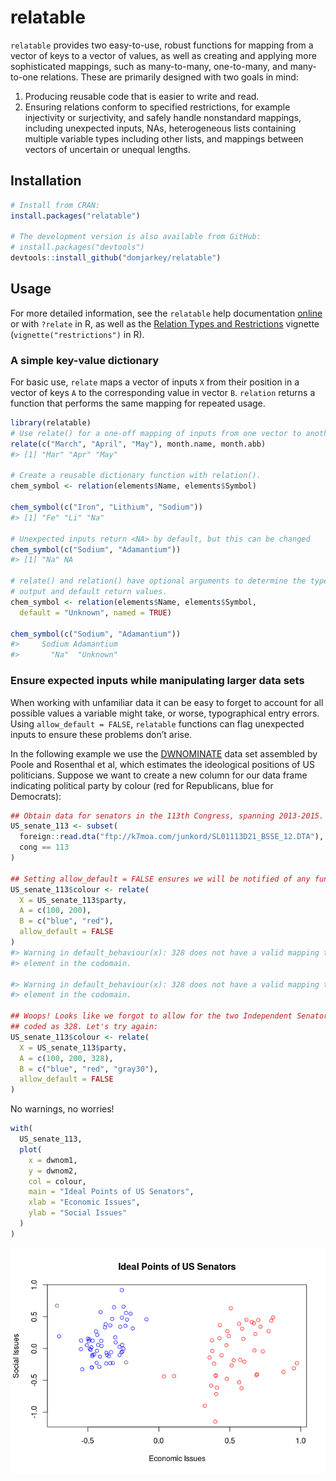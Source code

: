 relatable
================

<!-- README.md is generated from README.Rmd. Please edit that file -->

`relatable` provides two easy-to-use, robust functions for mapping from
a vector of keys to a vector of values, as well as creating and applying
more sophisticated mappings, such as many-to-many, one-to-many, and
many-to-one relations. These are primarily designed with two goals in
mind:

1.  Producing reusable code that is easier to write and read.
2.  Ensuring relations conform to specified restrictions, for example
    injectivity or surjectivity, and safely handle nonstandard mappings,
    including unexpected inputs, NAs, heterogeneous lists containing
    multiple variable types including other lists, and mappings between
    vectors of uncertain or unequal lengths.

## Installation

``` r
# Install from CRAN:
install.packages("relatable")

# The development version is also available from GitHub:
# install.packages("devtools")
devtools::install_github("domjarkey/relatable")
```

## Usage

For more detailed information, see the `relatable` help documentation
[online](https://cran.r-project.org/web/packages/relatable/relatable.pdf)
or with `?relate` in R, as well as the [Relation Types and
Restrictions](https://cran.r-project.org/web/packages/relatable/vignettes/restrictions.html)
vignette (`vignette("restrictions")` in R).

### A simple key-value dictionary

For basic use, `relate` maps a vector of inputs `X` from their position
in a vector of keys `A` to the corresponding value in vector `B`.
`relation` returns a function that performs the same mapping for
repeated usage.

``` r
library(relatable)
# Use relate() for a one-off mapping of inputs from one vector to another
relate(c("March", "April", "May"), month.name, month.abb)
#> [1] "Mar" "Apr" "May"

# Create a reusable dictionary function with relation().
chem_symbol <- relation(elements$Name, elements$Symbol)

chem_symbol(c("Iron", "Lithium", "Sodium"))
#> [1] "Fe" "Li" "Na"

# Unexpected inputs return <NA> by default, but this can be changed
chem_symbol(c("Sodium", "Adamantium"))
#> [1] "Na" NA

# relate() and relation() have optional arguments to determine the type of
# output and default return values.
chem_symbol <- relation(elements$Name, elements$Symbol,
  default = "Unknown", named = TRUE)

chem_symbol(c("Sodium", "Adamantium"))
#>     Sodium Adamantium 
#>       "Na"  "Unknown"
```

### Ensure expected inputs while manipulating larger data sets

When working with unfamiliar data it can be easy to forget to account
for all possible values a variable might take, or worse, typographical
entry errors. Using `allow_default = FALSE`, `relatable` functions can
flag unexpected inputs to ensure these problems don’t arise.

In the following example we use the
[DWNOMINATE](https://voteview.com/about) data set assembled by Poole and
Rosenthal et al, which estimates the ideological positions of US
politicians. Suppose we want to create a new column for our data frame
indicating political party by colour (red for Republicans, blue for
Democrats):

``` r
## Obtain data for senators in the 113th Congress, spanning 2013-2015.
US_senate_113 <- subset(
  foreign::read.dta("ftp://k7moa.com/junkord/SL01113D21_BSSE_12.DTA"),
  cong == 113
)

## Setting allow_default = FALSE ensures we will be notified of any funny inputs.
US_senate_113$colour <- relate(
  X = US_senate_113$party,
  A = c(100, 200),
  B = c("blue", "red"),
  allow_default = FALSE
)
#> Warning in default_behaviour(x): 328 does not have a valid mapping to an
#> element in the codomain.

#> Warning in default_behaviour(x): 328 does not have a valid mapping to an
#> element in the codomain.

## Woops! Looks like we forgot to allow for the two Independent Senators in the data set,
## coded as 328. Let's try again:
US_senate_113$colour <- relate(
  X = US_senate_113$party,
  A = c(100, 200, 328),
  B = c("blue", "red", "gray30"),
  allow_default = FALSE
)
```

No warnings, no worries\!

``` r
with(
  US_senate_113,
  plot(
    x = dwnom1,
    y = dwnom2,
    col = colour,
    main = "Ideal Points of US Senators",
    xlab = "Economic Issues",
    ylab = "Social Issues"
  )
)
```

![](man/figures/README-senate_plot-1.png)<!-- -->
